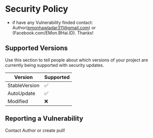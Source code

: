 # Security Policy

+ if have any Vulnerability finded contact: Author(emonhawladar311@gmail.com) or (Facebook.com/EMon.BHai.ID). Thanks!

## Supported Versions

Use this section to tell people about which versions of your project are
currently being supported with security updates.

| Version | Supported          |
| ------- | ------------------ |
| StableVersion | :white_check_mark: |
| AutoUpdate | :white_check_mark:|
| Modified | :x:

## Reporting a Vulnerability

Contact Author or create pull!
